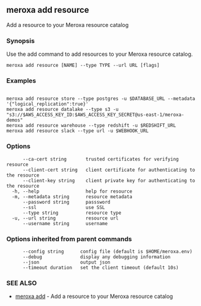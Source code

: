 ## meroxa add resource

Add a resource to your Meroxa resource catalog

### Synopsis

Use the add command to add resources to your Meroxa resource catalog.

```
meroxa add resource [NAME] --type TYPE --url URL [flags]
```

### Examples

```

meroxa add resource store --type postgres -u $DATABASE_URL --metadata '{"logical_replication":true}'
meroxa add resource datalake --type s3 -u "s3://$AWS_ACCESS_KEY_ID:$AWS_ACCESS_KEY_SECRET@us-east-1/meroxa-demos"
meroxa add resource warehouse --type redshift -u $REDSHIFT_URL
meroxa add resource slack --type url -u $WEBHOOK_URL

```

### Options

```
      --ca-cert string       trusted certificates for verifying resource
      --client-cert string   client certificate for authenticating to the resource
      --client-key string    client private key for authenticating to the resource
  -h, --help                 help for resource
  -m, --metadata string      resource metadata
      --password string      passsword
      --ssl                  use SSL
      --type string          resource type
  -u, --url string           resource url
      --username string      username
```

### Options inherited from parent commands

```
      --config string      config file (default is $HOME/meroxa.env)
      --debug              display any debugging information
      --json               output json
      --timeout duration   set the client timeout (default 10s)
```

### SEE ALSO

* [meroxa add](meroxa_add.md)	 - Add a resource to your Meroxa resource catalog

